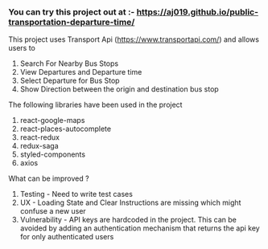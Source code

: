 ### You can try this project out at :- https://aj019.github.io/public-transportation-departure-time/

This project uses Transport Api (https://www.transportapi.com/) and allows users to 
1. Search For Nearby Bus Stops
2. View Departures and Departure time
3. Select Departure for Bus Stop
4. Show Direction between the origin and destination bus stop

The following libraries have been used in the project
1. react-google-maps
2. react-places-autocomplete
3. react-redux
4. redux-saga
5. styled-components
6. axios

What can be improved ?
1. Testing - Need to write test cases
2. UX - Loading State and Clear Instructions are missing which might confuse a new user
3. Vulnerability - API keys are hardcoded in the project. This can be avoided by adding an authentication mechanism that returns the api key for only authenticated users
